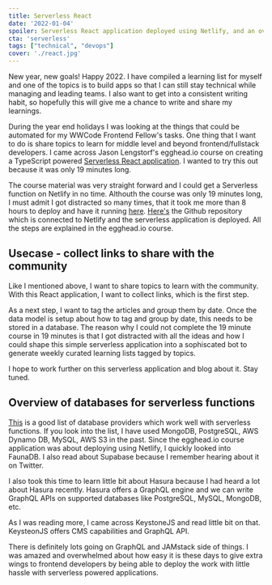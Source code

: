 ```yaml
---
title: Serverless React
date: '2022-01-04'
spoiler: Serverless React application deployed using Netlify, and an overview of databases to make serverless functions stateful.
cta: 'serverless'
tags: ["technical", "devops"]
cover: './react.jpg'
---
```


New year, new goals! Happy 2022. I have compiled a learning list for myself and one of the topics is to build apps so that I can still stay technical while managing and leading teams. I also want to get into a consistent writing habit, so hopefully this will give me a chance to write and share my learnings.

During the year end holidays I was looking at the things that could be automated for my WWCode Frontend Fellow's tasks. One thing that I want to do is share topics to learn for middle level and beyond frontend/fullstack developers. I came across Jason Lengstorf's egghead.io course on creating a TypeScript powered [Serverless React application](https://egghead.io/lessons/netlify-deploy-a-vite-project-with-the-netlify-cli). I wanted to try this out because it was only 19 minutes long.

The course material was very straight forward and I could get a Serverless function on Netlify in no time. Althouth the course was only 19 minutes long, I must admit I got distracted so many times, that it took me more than 8 hours to deploy and have it running [here](https://eloquent-hamilton-c815fe.netlify.app/). [Here's](https://github.com/princiya/serverless) the Github repository which is connected to Netlify and the serverless application is deployed. All the steps are explained in the egghead.io course.

## Usecase - collect links to share with the community

Like I mentioned above, I want to share topics to learn with the community. With this React application, I want to collect links, which is the first step.

As a next step, I want to tag the articles and group them by date. Once the data model is setup about how to tag and group by date, this needs to be stored in a database. The reason why I could not complete the 19 minute course in 19 minutes is that I got distracted with all the ideas and how I could shape this simple serverless application into a sophiscated bot to generate weekly curated learning lists tagged by topics.

I hope to work further on this serverless application and blog about it. Stay tuned.

## Overview of databases for serverless functions

[This](https://vercel.com/docs/concepts/solutions/databases#providers) is a good list of database providers which work well with serverless functions. If you look into the list, I have used MongoDB, PostgreSQL, AWS Dynamo DB, MySQL, AWS S3 in the past. Since the egghead.io course application was about deploying using Netlify, I quickly looked into FaunaDB. I also read about Supabase because I remember hearing about it on Twitter.

I also took this time to learn little bit about Hasura because I had heard a lot about Hasura recently. Hasura offers a GraphQL engine and we can write GraphQL APIs on supported databases like PostgreSQL, MySQL, MongoDB, etc.

As I was reading more, I came across KeystoneJS and read little bit on that. KeysteonJS offers CMS capabilities and GraphQL API.

There is definitely lots going on GraphQL and JAMstack side of things. I was amazed and overwhelmed about how easy it is these days to give extra wings to frontend developers by being able to deploy the work with little hassle with serverless powered applications.



